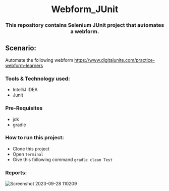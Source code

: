 # <div align=center > Webform_JUnit </div>

### <div align=center>This repository contains Selenium JUnit project that automates a webform. </div>

## Scenario:
Automate the following webform
https://www.digitalunite.com/practice-webform-learners

### Tools & Technology used:
- IntelliJ IDEA
- Junit

### Pre-Requisites
- jdk
- gradle

### How to run this project:
- Clone this project
- Open ```terminal```
- Give this following command  ```gradle clean Test```

### Reports:

![Screenshot 2023-09-28 110209](https://github.com/Shaishab10/Webform_JUnit/assets/54171379/02cfe55e-6eae-4f4b-bc69-96322fe7c787)
